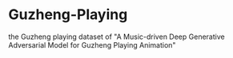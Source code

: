 # Guzheng-Playing
the Guzheng playing dataset of "A Music-driven Deep Generative Adversarial Model for Guzheng Playing Animation"
